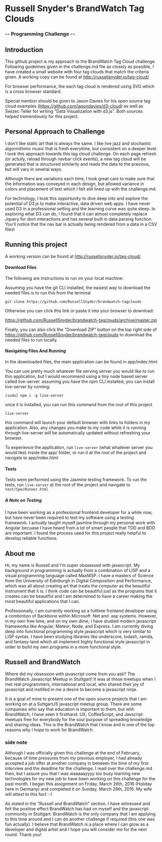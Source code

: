 # Russell Snyder's BrandWatch Tag Clouds
### -- Programming Challenge -- 

## Introduction

This github project is my approach to the BrandWatch Tag Cloud challenge.  Following guidelines given in the challenge.md file as closely as possible, I have created a small website with four tag clouds that match the criteria given.  A working copy can be found at http://russellsnyder.io/tag-cloud/

For browser performance, the each tag cloud is rendered using SVG which is a cross browser standard.  

Special mention should be given to Jason Davies for his open source tag cloud examples (https://github.com/jasondavies/d3-cloud) as well as Swizec Teller for writing "Data Visualization with d3.js".  Both sources helped tremendously for this project.

## Personal Approach to Challenge

I don't like static art that is always the same.  I like live jazz and stochastic algormithmic music that is fresh everytime, but consistent on a deeper level.  I took this approach towards this tag cloud challenge.  On each page refresh (or actully, reload through navbar click events), a new tag cloud will be generated that is structured similarily and reads the data to the previous, but will vary in several ways.

Although there are variations each time, I took great care to make sure that the information was conveyed in each design, but allowed variance in colors and placement of text which I felt still lined up with the challenge.md.

For technology, I took this opportunity to dive deep into and explore the potential of D3.js to make interactive, data driven web apps.  I have never used D3 in a professional setting and the learning curve was quite steep.  In exploring what D3 can do, I found that it can almost completely replace Jquery for dom interactions and has several built in data parsing function.  You'll notice that the nav bar is actually being rendered from a data in a CSV files!  



## Running this project

A working version can be found at http://russellsnyder.io/tag-cloud/


#### Download Files

The following are instructions to run on your local machine:

Assuming you have the git CLI installed, the easiest way to download the needed files is to run this from the terminal

`git clone https://github.com/RussellSnyder/brandwatch-tagclouds`

Otherwise you can click this link or paste it into your browser to download:

https://github.com/RussellSnyder/brandwatch-tagclouds/archive/master.zip


Finally, you can also click the "Download ZIP" button on the top right side of https://github.com/RussellSnyder/brandwatch-tagclouds to download the needed files to run locally.

#### Navigating Files And Running

In the downloaded files, the main application can be found in app/index.html

You can use pretty much whatever file serving server you would like to run this application, but I would recommend using a tiny node based server called live-server.  assuming you have the npm CLI installed, you can install live-server by running: 

`[sudo] npm i -g live-server`

once it is installed, you can run this command from the root of this project  

`live-server`

this command will launch your default browser with links to folders in my application.  Also, any changes you make to my code while it is running through live-server will be automatically updated without refreshing your browser.  

To experience the application, run `live-server` (what whatever server you would like) inside the app/ folder, or run it at the root of the project and navigate to app/index.html

#### Tests

Tests were performed using the Jasmine testing framework. To run the tests, run `live-server` at the root of the project and navigate to `test/SpecRunner.html`   

##### A Note on Testing 

I have been working as a professional frontend developer for a while now, but have never been required to test my software using a testing framework.  I actually taught myself jasmine through my personal work with Angular becuase I have heard from a lot of smart people that TDD and BDD are important.  I found the process used for this project really helpful to develop reliable functions. 

## About me

Hi, my name is Russell and I'm super obssessed with javascript.  My background in programming is actually from a combination of LISP and a visual programming language called MaxMSP.  I have a masters of Science from the University of Edinburgh in Digital Composition and Performance, which was all about creating art that treats the computer as the beautiful instrument that it is.  I think code can be beautiful just as the programs that it creates can be beautiful and I am determined to have a career making the most beautiful applications that I can. 

Professionally, I am currently working as a fulltime frontend developer using a combintion of Backbone within Microsoft .Net and .asp systems.  However, in my own free time, and on my own dime, I have studied modern javascript frameworks like Angular, Meteor, Node, and Express.  I am currently diving deep into functional programming style javascript which is very similar to LISP syntax.  I have been studying libraries like underscore, lodash, ramda, and fantasy-land which all implement highly functional style javascript in order to build my own programs in a more functional style.


## Russell and BrandWatch

Where did my obsession with javascript come from you ask?  The BrandWatch Javascript Meetup in Stuttgart!  It was at these meetups when I met real programmers, international and local, who shared their joy of javascript and instilled in me a desire to become a javascript ninja.

It is a goal of mine to present one of the open source projects that I am working on at a SuttgartJS javascript meetup group.  There are some companies who say that education is important to them, but with BrandWatch, I have seen it firsthand.  UX, CoffeeScript, and Javscript meetups free for everybody for the soul purpose of spreading knowledge and sharing ideas.  This is the BrandWatch that I know and is one of the top reasons why I hope to work for BrandWatch.


### side note

Although I was officially given this challenge at the end of February, because of time pressures from my previous employer, I had already accepted a job offer at another company in between the time of my first interview and the deadline for the challenge.  I read over the challenge.md then, but I assure you that I was waaaaayyyy too busy learning new technologies for my new job to have been working on this challenge for the past month.  I began this assignment on Friday, March 26th, 2016 (Holiday here in Germany) and completed it on Sunday, March 28th, 2016.  My wife will attest to this fact :-)  

As stated in the "Russell and BrandWatch" section, I have witnessed and felt the positive effect BrandWatch has had on myself and the javascript community in Stuttgart.  BrandWatch is the only company that I am applying to this time around and I can do another challenge if required (this one was fun actually).  I believe that BrandWatch is a place where I can grow as a developer and digital artist and I hope you will consider me for the next round.  Thank you!

